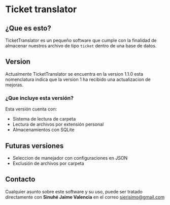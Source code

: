 # Ticket translator

## ¿Que es esto?

TicketTranslator es un pequeño software que cumple con la finalidad de almacenar nuestros archivo de tipo `ticket` dentro de una base de datos.

## Version

Actualmente TicketTranslator se encuentra en la version 1.1.0 esta nomenclatura indica que la version 1 ha recibido una actualizacion de mejoras.

### ¿Que incluye esta versión?

Esta versión cuenta con:

* Sistema de lectura de carpeta
* Lectura de archivos por extensión personal
* Almacenamientos con SQLite

## Futuras versiones

* Seleccion de manejador con configuraciones en JSON
* Exclusión de archivos por carpeta

## Contacto

Cualquier asunto sobre este software y su uso, puede ser tratado directamente con **Sinuhé Jaime Valencia** en el correo [sierisimo@gmail.com](mailto:sierisimo@gmail.com)